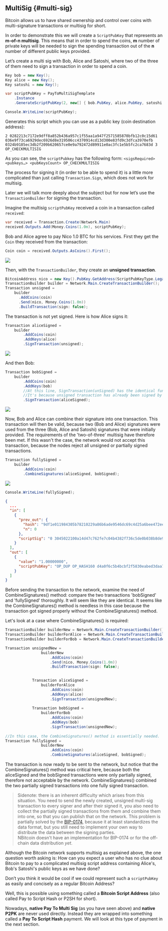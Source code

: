 ﻿## MultiSig {#multi-sig}

Bitcoin allows us to have shared ownership and control over coins with multi-signature transactions or multisig for short. 

In order to demonstrate this we will create a ```ScriptPubKey``` that represents an **m-of-n multisig**. This means that in order to spend the coins, **m** number of private keys will be needed to sign the spending transaction out of the **n** number of different public keys provided.

Let’s create a multi sig with Bob, Alice and Satoshi, where two of the three of them need to sign a transaction in order to spend a coin.  

```cs
Key bob = new Key();
Key alice = new Key();
Key satoshi = new Key();

var scriptPubKey = PayToMultiSigTemplate
    .Instance
    .GenerateScriptPubKey(2, new[] { bob.PubKey, alice.PubKey, satoshi.PubKey });

Console.WriteLine(scriptPubKey);
```  
Generates this script which you can use as a public key (coin destination address):
```
2 0282213c7172e9dff8a852b436a957c1f55aa1a947f2571585870bfb12c0c15d61 036e9f73ca6929dec6926d8e319506cc4370914cd13d300e83fd9c3dfca3970efb 0324b9185ec3db2f209b620657ce0e9a792472d89911e0ac3fc1e5b5fc2ca7683d 3 OP_CHECKMULTISIG
```  

As you can see, the ```scriptPubkey``` has the following form: ```<sigsRequired> <pubkeys…> <pubKeysCount> OP_CHECKMULTISIG```  

The process for signing it (in order to be able to spend it) is a little more complicated than just calling ```Transaction.Sign```, which does not work for multisig.

Later we will talk more deeply about the subject but for now let’s use the ```TransactionBuilder``` for signing the transaction.

Imagine the multisig ```scriptPubKey``` received a coin in a transaction called ```received```:

```cs
var received = Transaction.Create(Network.Main)
received.Outputs.Add(Money.Coins(1.0m), scriptPubKey);
```  

Bob and Alice agree to pay Nico 1.0 BTC for his services.
First they get the ```Coin``` they received from the transaction:  

```cs
Coin coin = received.Outputs.AsCoins().First();
```  

![](../assets/coin.png)  

Then, with the ```TransactionBuilder```, they create an **unsigned transaction**.  

```cs
BitcoinAddress nico = new Key().PubKey.GetAddress(ScriptPubKeyType.Legacy, Network.Main);
TransactionBuilder builder = Network.Main.CreateTransactionBuilder();
Transaction unsigned = 
    builder
      .AddCoins(coin)
      .Send(nico, Money.Coins(1.0m))
      .BuildTransaction(sign: false);
```  

The transaction is not yet signed. Here is how Alice signs it:  

```cs
Transaction aliceSigned =
    builder
        .AddCoins(coin)
        .AddKeys(alice)
        .SignTransaction(unsigned);
```  

![](../assets/aliceSigned.png)  

And then Bob:  

```cs
Transaction bobSigned =
    builder
        .AddCoins(coin)
        .AddKeys(bob)
        //At this line, SignTransaction(unSigned) has the identical functionality with the SignTransaction(aliceSigned).
        //It's because unsigned transaction has already been signed by Alice privateKey from above.
        .SignTransaction(aliceSigned);
```  

![](../assets/bobSigned.png)  

Now, Bob and Alice can combine their signature into one transaction. This transaction will then be valid, because two (Bob and Alice) signatures were used from the three (Bob, Alice and Satoshi) signatures that were initially provided. The requirements of the 'two-of-three' multisig have therefore been met. If this wasn't the case, the network would not accept this transaction, because the nodes reject all unsigned or partially signed transactions.

```cs
Transaction fullySigned =
    builder
        .AddCoins(coin)
        .CombineSignatures(aliceSigned, bobSigned);
```  

![](../assets/fullySigned.png)  

```cs
Console.WriteLine(fullySigned);
```  

```json
{
  ...
  "in": [
    {
      "prev_out": {
        "hash": "9df1e011984305b78210229a86b6ade9546dc69c4d25a6bee472ee7d62ea3c16",
        "n": 0
      },
      "scriptSig": "0 3045022100a14d47c762fe7c04b4382f736c5de0b038b8de92649987bc59bca83ea307b1a202203e38dcc9b0b7f0556a5138fd316cd28639243f05f5ca1afc254b883482ddb91f01 3044022044c9f6818078887587cac126c3c2047b6e5425758e67df64e8d682dfbe373a2902204ae7fda6ada9b7a11c4e362a0389b1bf90abc1f3488fe21041a4f7f14f1d856201"
    }
  ],
  "out": [
    {
      "value": "1.00000000",
      "scriptPubKey": "OP_DUP OP_HASH160 d4a0f6c5b4bcbf2f5830eabed3daa7304fb794d6 OP_EQUALVERIFY OP_CHECKSIG"
    }
  ]
}

```
Before sending the transaction to the network, examine the need of CombineSignatures() method: compare the two transactions 'bobSigned' and 'fullySigned' thoroughly. It will seem like they are identical. It seems like the CombineSignatures() method is needless in this case because the transaction got signed properly without the CombineSignatures() method.

Let's look at a case where CombineSignatures() is required:
```cs
TransactionBuilder builderNew = Network.Main.CreateTransactionBuilder();
TransactionBuilder builderForAlice = Network.Main.CreateTransactionBuilder();
TransactionBuilder builderForBob = Network.Main.CreateTransactionBuilder();

Transaction unsignedNew =
                builderNew
                    .AddCoins(coin)
                    .Send(nico, Money.Coins(1.0m))
                    .BuildTransaction(sign: false);

            
            Transaction aliceSigned =
                builderForAlice
                    .AddCoins(coin)
                    .AddKeys(alice)
                    .SignTransaction(unsignedNew);
            
            Transaction bobSigned =
                builderForBob
                    .AddCoins(coin)
                    .AddKeys(bob)
                    .SignTransaction(unsignedNew);
					
//In this case, the CombineSignatures() method is essentially needed.
Transaction fullySigned =
                builderNew
                    .AddCoins(coin)
                    .CombineSignatures(aliceSigned, bobSigned);
```

The transaction is now ready to be sent to the network, but notice that the CombineSignatures() method was critical here, because both the aliceSigned and the bobSigned transactions were only partially signed, therefore not acceptable by the network. CombineSignatures() combined the two partially signed transactions into one fully signed transaction.  

> Sidenote: there is an inherent difficulty which arises from this situation. You need to send the newly created, unsigned multi-sig transaction to every signer and after their signed it, you also need to collect the partially signed transactions from them and combine them into one, so that you can publish that on the network. This problem is partially solved by the [BIP-0174](https://github.com/bitcoin/bips/blob/master/bip-0174.mediawiki), because it at least standardizes the data format, but you still need to implement your own way to distribute the data between the signing parties.  
> NBitcoin doesn't have an implementation for BIP-0174 or for the off-chain data distribution _yet_.

Although the Bitcoin network supports multisig as explained above, the one question worth asking is: How can you expect a user who has no clue about Bitcoin to pay to a complicated multisig script address containing Alice's, Bob's Satoshi's public keys as we have done?

Don’t you think it would be cool if we could represent such a ```scriptPubKey``` as easily and concisely as a regular Bitcoin Address?

Well, this is possible using something called a **Bitcoin Script Address** (also called Pay to Script Hash or P2SH for short).

Nowadays, **native Pay To Multi Sig** (as you have seen above) and **native P2PK** are never used directly. Instead they are wrapped into something called a **Pay To Script Hash** payment. We will look at this type of payment in the next section.
